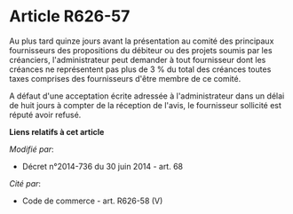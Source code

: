 # Article R626-57

Au plus tard quinze jours avant la présentation au comité des principaux fournisseurs   des propositions du débiteur ou des
projets soumis par les créanciers, l'administrateur peut demander à tout fournisseur dont les créances ne représentent pas
plus de 3 % du total des créances toutes taxes comprises des fournisseurs d'être membre de ce comité. 

A défaut d'une acceptation écrite adressée à l'administrateur dans un délai de huit jours à compter de la réception de
l'avis, le fournisseur sollicité est réputé avoir refusé.

**Liens relatifs à cet article**

_Modifié par_:

  - Décret n°2014-736 du 30 juin 2014 - art. 68

_Cité par_:

  - Code de commerce - art. R626-58 (V)
